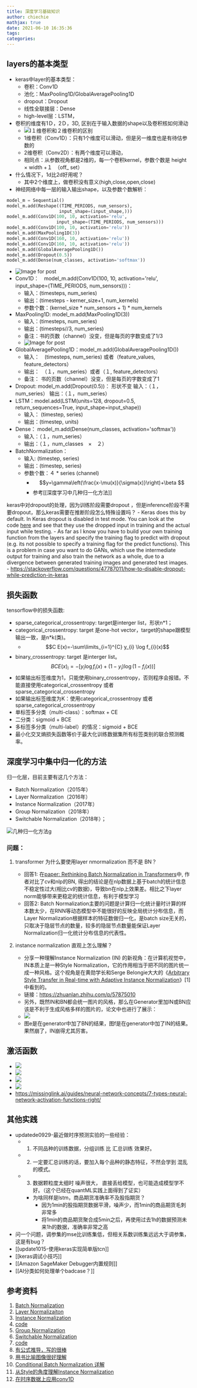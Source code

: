 ```yaml
---
title: 深度学习基础知识
author: chiechie
mathjax: true
date: 2021-06-10 16:35:36
tags:
categories:
---
```


## layers的基本类型

- keras中layer的基本类型：
    - 卷积：Conv1D
    - 池化：MaxPooling1D/GlobalAveragePooling1D
    - dropout：Dropout
    - 线性全联接层：Dense
    - high-level层：LSTM，
- 卷积的维度有1Ｄ，2Ｄ，3D, 区别在于输入数据的shape以及卷积核如何滑动
    - ![I１维卷积和２维卷积的区别](https://miro.medium.com/max/1621/1*aBN2Ir7y2E-t2AbekOtEIw.png)
    - 1维卷积（Conv1D）：只有1个维度可以滑动，但是另一维度也是有待估参数的
    - 2维卷积（Conv2D）：有两个维度可以滑动，
    - 相同点：从参数视角都是2维的，每一个卷积kernel，参数个数是 height × width +１　（off_ set）
- 什么情况下，1d比2d好用呢？
    - 其中2个维度上，做卷积没有意义(high,close,open,close)
- 神经网络中每一层的输入输出shape，以及参数个数解析：
```python
model_m = Sequential()
model_m.add(Reshape((TIME_PERIODS, num_sensors),
                    input_shape=(input_shape,)))
model_m.add(Conv1D(100, 10, activation='relu',
                   input_shape=(TIME_PERIODS, num_sensors)))
model_m.add(Conv1D(100, 10, activation='relu'))
model_m.add(MaxPooling1D(3))
model_m.add(Conv1D(160, 10, activation='relu'))
model_m.add(Conv1D(160, 10, activation='relu'))
model_m.add(GlobalAveragePooling1D())
model_m.add(Dropout(0.5))
model_m.add(Dense(num_classes, activation='softmax'))
```
- ![Image for post](https://miro.medium.com/max/2073/1*Y117iNR_CnBtBh8MWVtUDg.png)
- Conv1D：　model_m.add(Conv1D(100, 10, activation='relu', input_shape=(TIME_PERIODS, num_sensors)))：
    - 输入：(timesteps,  num_series) 
    - 输出：(timesteps - kerner_size+1, num_kernels)
    - 参数个数：(kernel_size * num_sensors  + 1) * num_kernels
- MaxPooling1D: model_m.add(MaxPooling1D(3))
    - 输入：(timesteps,  num_series)
    - 输出：(timesteps//3,  num_series)
    - 备注：书的页数（channel）没变，但是每页的字数变成了1/3
    - ![Image for post](https://miro.medium.com/max/3058/1*W34PwVsbTm_3EbJozaWWdA.jpeg)
- GlobalAveragePooling1D：model_m.add(GlobalAveragePooling1D())
    - 输入：　(timesteps,  num_series) 或者（feature_values, feature_detectors）
    - 输出：　（１，num_series）或者（１, feature_detectors）
    - 备注： 书的页数（channel）没变，但是每页的字数变成了1
- Dropout: model_m.add(Dropout(0.5))： 形状不变
    输入：（１，num_series）
    输出：（１，num_series）
- LSTM：model.add(LSTM(units=128,  dropout=0.5, return_sequences=True, input_shape=input_shape))
    - 输入： (timestep, series)
    - 输出：(timestep, units)
- Dense： model_m.add(Dense(num_classes, activation='softmax'))
    - 输入：（１，num_series）
    - 输出：（１，num_classes　×　２）
- BatchNormalization：
    - 输入:  (timestep, series)
    - 输出：(timestep, series) 
    - 参数个数：４ * series (channel) 
        - $$y=\gamma\left(\frac{x-\mu(x)}{\sigma(x)}\right)+\beta $$
        - 参考[[深度学习中几种归一化方法]]

keras中对dropout的处理，因为训练阶段需要dropout ，但是inference阶段不需要dropout，那么keras需要在推断阶段怎么特殊设置吗？
    - Keras does this by default. In Keras dropout is disabled in test mode. You can look at the code [here](https://github.com/keras-team/keras/blob/dc95ceca57cbfada596a10a72f0cb30e1f2ed53b/keras/layers/core.py#L109) and see that they use the dropped input in training and the actual input while testing.
    - As far as I know you have to build your own training function from the layers and specify the training flag to predict with dropout (e.g. its not possible to specify a training flag for the predict functions). This is a problem in case you want to do GANs, which use the intermediate output for training and also train the network as a whole, due to a divergence between generated training images and generated test images.
    - https://stackoverflow.com/questions/47787011/how-to-disable-dropout-while-prediction-in-keras



## 损失函数


tensorflow中的损失函数:

- sparse_categorical_crossentropy: target是interger list，形状n*1； 
- categorical_crossentropy: target 是one-hot vector，target的shape跟模型输出一致，是n*k(类)。
    - $$C E(x)=-\sum\limits_{i=1}^{C} y_{i} \log f_{i}(x)$$
- binary_crossentropy: target 是interger list。
    $$B C E(x)_{i}=-\left[y_{i} \log f_{i}(x)+\left(1-y_{i}\right) \log \left(1-f_{i}(x)\right)\right]$$
- 如果输出标签维度为1，只能使用binary_crossentropy，否则程序会报错。不能直接使用categorical_crossentropy 或者sparse_categorical_crossentropy
- 如果输出标签维度为K：使用categorical_crossentropy 或者sparse_categorical_crossentropy
- 单标签多分类（multi-class）：softmax + CE
- 二分类：sigmoid + BCE
- 多标签多分类（multi-label）的情况：sigmoid + BCE
- 最小化交叉熵损失函数等价于最大化训练数据集所有标签类别的联合预测概率。


## 深度学习中集中归一化的方法

归一化层，目前主要有这几个方法：

- Batch Normalization（2015年）
- Layer Normalization（2016年）
- Instance Normalization（2017年）
- Group Normalization（2018年）
- Switchable Normalization（2018年）；
  
![几种归一化方法g](img_1.png)

### 问题：
1. transformer 为什么要使用layer nmormalization 而不是 BN？
   
    - 回答1: 在[paper: Rethinking Batch Normalization in Transformers](https://arxiv.org/pdf/2003.07845.pdf)中, 作者对比了cv和nlp的BN, 得出的结论是在nlp数据上基于batch的统计信息不稳定性过大(相比cv的数据)，导致bn在nlp上效果差。相比之下layer norm能够带来更稳定的统计信息，有利于模型学习
    - 回答2: Batch Normalization主要的问题是计算归一化统计量时计算的样本数太少，在RNN等动态模型中不能很好的反映全局统计分布信息，而Layer Normalization根据样本的特征数做归一化，是batch size无关的，只取决于隐层节点的数量，较多的隐层节点数量能保证Layer Normalization归一化统计分布信息的代表性。

2. instance normalization 直观上怎么理解？
   
    - 分享一种理解Instance Normalization (IN) 的新视角：在计算机视觉中，IN本质上是一种Style Normalization，它的作用相当于把不同的图片统一成一种风格。这个视角是在黄勋学长和Serge Belongie大大的《[Arbitrary Style Transfer in Real-time with Adaptive Instance Normalization](http://link.zhihu.com/?target=https%3A//arxiv.org/abs/1703.06868)》[1] 中看到的。
    - 链接：https://zhuanlan.zhihu.com/p/57875010
    - 另外，既然IN和BN都会统一图片的风格，那么在Generator里加IN或BN应该是不利于生成风格多样的图片的，论文中也进行了展示：
    - ![](https://pic2.zhimg.com/v2-235433127838fca762ebd10511de9ca7_b.jpg)
    - 图e是在generator中加了BN的结果，图f是在generator中加了IN的结果。果然崩了，IN崩得尤其厉害。


## 激活函数

- ![](https://firebasestorage.googleapis.com/v0/b/firescript-577a2.appspot.com/o/imgs%2Fapp%2Frf_learning%2F4_fjPJ90ir.png?alt=media&token=9fb9e321-aed2-4c7b-bb6b-4762b7a38c81)
- ![](https://firebasestorage.googleapis.com/v0/b/firescript-577a2.appspot.com/o/imgs%2Fapp%2Frf_learning%2FADUH_mebAQ.png?alt=media&token=65efc150-0f7b-42f9-8657-1ca131bfd8b5)
- ![](https://firebasestorage.googleapis.com/v0/b/firescript-577a2.appspot.com/o/imgs%2Fapp%2Frf_learning%2FMWiLJVveHv.png?alt=media&token=55bc24ce-0531-4702-8d3d-394595bd4d6e)
- ![](https://firebasestorage.googleapis.com/v0/b/firescript-577a2.appspot.com/o/imgs%2Fapp%2Frf_learning%2FFztLjU8MxY.png?alt=media&token=d7421445-afca-439e-85be-8631db133a41)
- https://missinglink.ai/guides/neural-network-concepts/7-types-neural-network-activation-functions-right/


## 其他实践

- updatede0929-最近做时序预测实验的一些经验：
    - 1. 不同品种的训练数据，分组训练 比 汇总训练 效果好。
    - 2. 一定要汇总训练的话，要加入每个品种的静态特征，不然会学到 混乱的模式。
    - 3. 数据颗粒度太细时 噪声很大， 直接丢给模型，也可能造成模型学不好。（这个已经在quantML实践上面得到了证实）
        - 为啥同样是lstm，商品期货准确率不及股指期货？
            - 因为1min的股指期货数据平滑，噪声少，而1min的商品期货毛刺非常多
            - 将1min的商品期货聚合成5min之后，再使用过去1h的数据预测未来1h的数据，准确率非常之高
- 问一个问题，调参集的mse比训练集低，但相关系数训练集远远大于调参集，这是有bug？
- [[update1015-使用keras实现简单版tcn]]
- [[keras调试小技巧]]
- [[Amazon SageMaker Debugger内置规则]]
- [[AI分类如何处理单个badcase？]]



## 参考资料

1. [Batch Normalization](https://arxiv.org/pdf/1502.03167.pdf)
2. [Layer Normalizaiton](https://arxiv.org/pdf/1607.06450v1.pdf)
3. [Instance Normalization](https://arxiv.org/pdf/1607.08022.pdf)
6. [code](https://github.com/DmitryUlyanov/texture_nets)
4. [Group Normalization](https://arxiv.org/pdf/1803.08494.pdf)
5. [Switchable Normalization](https://arxiv.org/pdf/1806.10779.pdf)
6. [code](https://github.com/switchablenorms/Switchable-Normalization)
6. [有公式推导，写的很棒](https://blog.csdn.net/liuxiao214/article/details/81037416)
2. [用书比喻图像很好理解](https://www.jianshu.com/p/05de1f989790)
3. [Conditional Batch Normalization 详解](https://zhuanlan.zhihu.com/p/61248211)
4. [从Style的角度理解Instance Normalization](https://zhuanlan.zhihu.com/p/57875010)
5. [在时序数据上应用conv1D](https://blog.goodaudience.com/introduction-to-1d-convolutional-neural-networks-in-keras-for-time-sequences-3a7ff801a2cf)
